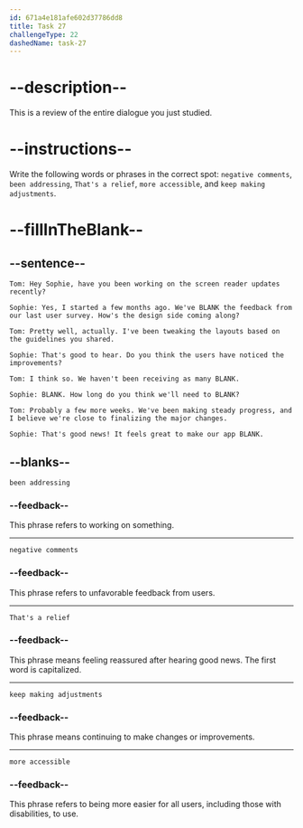```yaml
---
id: 671a4e181afe602d37786dd8
title: Task 27
challengeType: 22
dashedName: task-27
---
```


<!-- REVIEW -->

# --description--

This is a review of the entire dialogue you just studied.

# --instructions--

Write the following words or phrases in the correct spot: `negative comments`, `been addressing`, `That's a relief`, `more accessible`, and `keep making adjustments`.

# --fillInTheBlank--

## --sentence--

`Tom: Hey Sophie, have you been working on the screen reader updates recently?`

`Sophie: Yes, I started a few months ago. We've BLANK the feedback from our last user survey. How's the design side coming along?`

`Tom: Pretty well, actually. I've been tweaking the layouts based on the guidelines you shared.`

`Sophie: That's good to hear. Do you think the users have noticed the improvements?`

`Tom: I think so. We haven't been receiving as many BLANK.`

`Sophie: BLANK. How long do you think we'll need to BLANK?`

`Tom: Probably a few more weeks. We've been making steady progress, and I believe we're close to finalizing the major changes.`

`Sophie: That's good news! It feels great to make our app BLANK.`

## --blanks--

`been addressing`

### --feedback--

This phrase refers to working on something.

---

`negative comments`

### --feedback--

This phrase refers to unfavorable feedback from users.

---

`That's a relief`

### --feedback--

This phrase means feeling reassured after hearing good news. The first word is capitalized.

---

`keep making adjustments`

### --feedback--

This phrase means continuing to make changes or improvements.

---

`more accessible`

### --feedback--

This phrase refers to being more easier for all users, including those with disabilities, to use.
